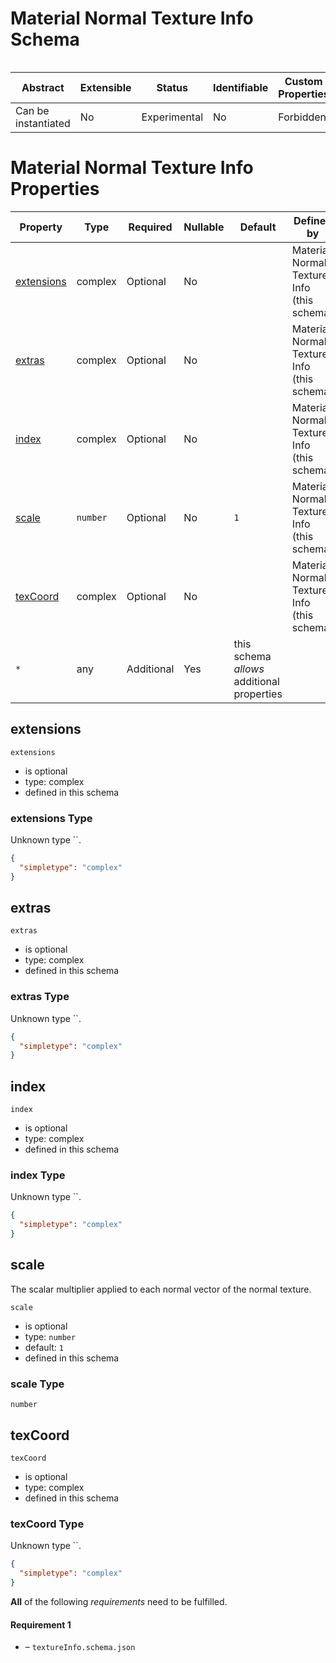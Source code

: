 
# Material Normal Texture Info Schema

```
```


| Abstract | Extensible | Status | Identifiable | Custom Properties | Additional Properties | Defined In |
|----------|------------|--------|--------------|-------------------|-----------------------|------------|
| Can be instantiated | No | Experimental | No | Forbidden | Permitted | [material.normalTextureInfo.schema.json](material.normalTextureInfo.schema.json) |

# Material Normal Texture Info Properties

| Property | Type | Required | Nullable | Default | Defined by |
|----------|------|----------|----------|---------|------------|
| [extensions](#extensions) | complex | Optional  | No |  | Material Normal Texture Info (this schema) |
| [extras](#extras) | complex | Optional  | No |  | Material Normal Texture Info (this schema) |
| [index](#index) | complex | Optional  | No |  | Material Normal Texture Info (this schema) |
| [scale](#scale) | `number` | Optional  | No | `1` | Material Normal Texture Info (this schema) |
| [texCoord](#texcoord) | complex | Optional  | No |  | Material Normal Texture Info (this schema) |
| `*` | any | Additional | Yes | this schema *allows* additional properties |

## extensions


`extensions`

* is optional
* type: complex
* defined in this schema

### extensions Type

Unknown type ``.

```json
{
  "simpletype": "complex"
}
```





## extras


`extras`

* is optional
* type: complex
* defined in this schema

### extras Type

Unknown type ``.

```json
{
  "simpletype": "complex"
}
```





## index


`index`

* is optional
* type: complex
* defined in this schema

### index Type

Unknown type ``.

```json
{
  "simpletype": "complex"
}
```





## scale

The scalar multiplier applied to each normal vector of the normal texture.

`scale`

* is optional
* type: `number`
* default: `1`
* defined in this schema

### scale Type


`number`







## texCoord


`texCoord`

* is optional
* type: complex
* defined in this schema

### texCoord Type

Unknown type ``.

```json
{
  "simpletype": "complex"
}
```






**All** of the following *requirements* need to be fulfilled.


#### Requirement 1


* []() – `textureInfo.schema.json`

